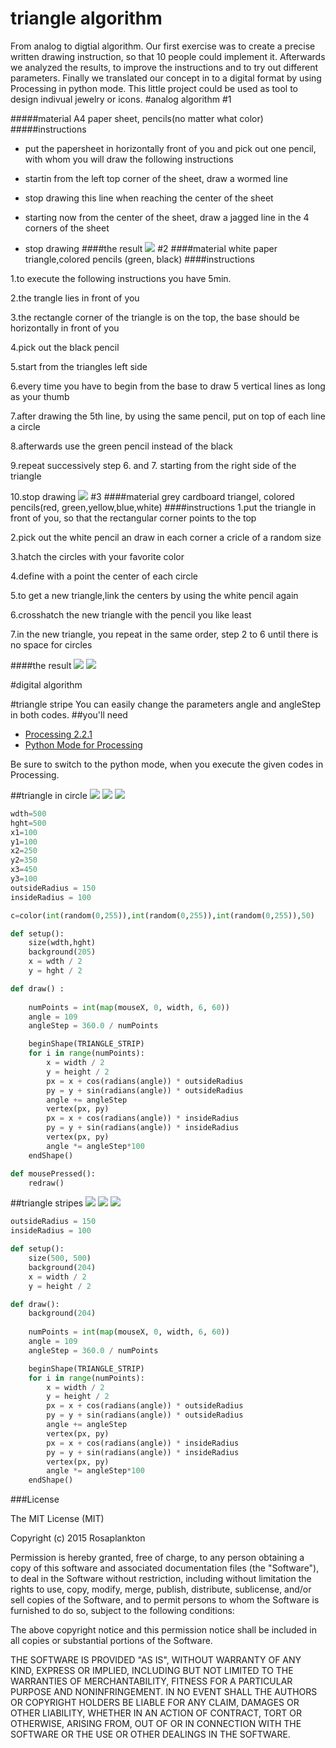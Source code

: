 # triangle algorithm

From analog to digtial algorithm. Our first exercise was to create a precise written drawing instruction, so that 10 people could implement it. Afterwards we analyzed the results, to improve the instructions and to try out different parameters. Finally we translated our concept in to a digital format by using Processing in python mode. This little project could be used as tool to design indivual jewelry or icons.
#analog algorithm
#1

#####material
A4 paper sheet, pencils(no matter what color)
#####instructions
- put the papersheet in horizontally front of you and
pick out one pencil, with whom you will draw the following instructions


- startin from the left top corner of the sheet, draw a wormed line 


- stop drawing this line when reaching the center of the sheet
- starting now from the center of the sheet, draw a jagged line in the 4 corners of the sheet

- stop drawing
####the result
![](images/algo3.png)
#2
####material
white paper triangle,colored pencils (green, black)	
####instructions

1.to execute the following instructions you have 5min.

2.the trangle lies in front of you

3.the rectangle corner of the triangle is on the top, the base should be horizontally in front of you

4.pick out the black pencil

5.start from the triangles left side

6.every time you have to begin from the base to draw 5 vertical lines as long as your thumb

7.after drawing the 5th line, by using the same pencil, put on top of each line a circle

8.afterwards use the green pencil instead of the black

9.repeat successively step 6. and 7. starting from the right side of the triangle

10.stop drawing
![](images/drei.png)
#3
####material
grey cardboard triangel, colored pencils(red, green,yellow,blue,white)
####instructions
1.put the triangle in front of you, so that the rectangular corner points to the top

2.pick out the white pencil an draw in each corner a cricle of a random size

3.hatch the circles with your favorite color

4.define with a point the center of each circle

5.to get a new triangle,link the centers by using the white pencil again

6.crosshatch the new triangle with the pencil you like least

7.in the new triangle, you repeat in the same order, step 2 to 6 until there is no space for circles
 



####the result
![](images/triangle4.png)
![](images/triangle1.png)

#digital algorithm





#triangle stripe
You can easily change the parameters angle and angleStep in both codes.
##you'll need
- [Processing 2.2.1](https://processing.org/)
- [Python Mode for Processing](https://github.com/jdf/processing.py)

Be sure to switch to the python mode, when you execute the given codes in Processing.

##triangle in circle
![](images/1.png) ![](images/2.png)  ![](images/3.png)
```python
wdth=500
hght=500
x1=100
y1=100
x2=250
y2=350
x3=450
y3=100
outsideRadius = 150
insideRadius = 100

c=color(int(random(0,255)),int(random(0,255)),int(random(0,255)),50)

def setup():
    size(wdth,hght)
    background(205)
    x = wdth / 2
    y = hght / 2

def draw() :
 
    numPoints = int(map(mouseX, 0, width, 6, 60))
    angle = 109
    angleStep = 360.0 / numPoints

    beginShape(TRIANGLE_STRIP)
    for i in range(numPoints):
        x = width / 2
        y = height / 2
        px = x + cos(radians(angle)) * outsideRadius
        py = y + sin(radians(angle)) * outsideRadius
        angle += angleStep
        vertex(px, py)
        px = x + cos(radians(angle)) * insideRadius
        py = y + sin(radians(angle)) * insideRadius
        vertex(px, py)
        angle *= angleStep*100
    endShape()

def mousePressed():
    redraw()
```




##triangle stripes
![](images/a.png) ![](images/b.png)  ![](images/c.png)
```python
outsideRadius = 150
insideRadius = 100

def setup():
    size(500, 500)
    background(204)
    x = width / 2
    y = height / 2

def draw():
    background(204)
    
    numPoints = int(map(mouseX, 0, width, 6, 60))
    angle = 109
    angleStep = 360.0 / numPoints

    beginShape(TRIANGLE_STRIP)
    for i in range(numPoints):
        x = width / 2
        y = height / 2
        px = x + cos(radians(angle)) * outsideRadius
        py = y + sin(radians(angle)) * outsideRadius
        angle += angleStep
        vertex(px, py)
        px = x + cos(radians(angle)) * insideRadius
        py = y + sin(radians(angle)) * insideRadius
        vertex(px, py)
        angle *= angleStep*100
    endShape()
```

###License

The MIT License (MIT)

Copyright (c) 2015 Rosaplankton

Permission is hereby granted, free of charge, to any person obtaining a copy
of this software and associated documentation files (the "Software"), to deal
in the Software without restriction, including without limitation the rights
to use, copy, modify, merge, publish, distribute, sublicense, and/or sell
copies of the Software, and to permit persons to whom the Software is
furnished to do so, subject to the following conditions:

The above copyright notice and this permission notice shall be included in
all copies or substantial portions of the Software.

THE SOFTWARE IS PROVIDED "AS IS", WITHOUT WARRANTY OF ANY KIND, EXPRESS OR
IMPLIED, INCLUDING BUT NOT LIMITED TO THE WARRANTIES OF MERCHANTABILITY,
FITNESS FOR A PARTICULAR PURPOSE AND NONINFRINGEMENT. IN NO EVENT SHALL THE
AUTHORS OR COPYRIGHT HOLDERS BE LIABLE FOR ANY CLAIM, DAMAGES OR OTHER
LIABILITY, WHETHER IN AN ACTION OF CONTRACT, TORT OR OTHERWISE, ARISING FROM,
OUT OF OR IN CONNECTION WITH THE SOFTWARE OR THE USE OR OTHER DEALINGS IN
THE SOFTWARE.
